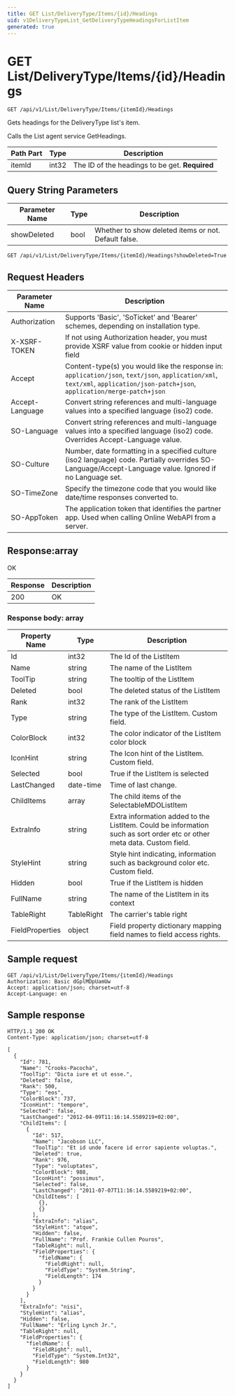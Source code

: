 ```yaml
---
title: GET List/DeliveryType/Items/{id}/Headings
uid: v1DeliveryTypeList_GetDeliveryTypeHeadingsForListItem
generated: true
---
```


# GET List/DeliveryType/Items/{id}/Headings

```http
GET /api/v1/List/DeliveryType/Items/{itemId}/Headings
```

Gets headings for the DeliveryType list's item.


Calls the List agent service GetHeadings.





| Path Part | Type | Description |
|-----------|------|-------------|
| itemId | int32 | The ID of the headings to be get. **Required** |


## Query String Parameters

| Parameter Name | Type |  Description |
|----------------|------|--------------|
| showDeleted | bool |  Whether to show deleted items or not. Default false. |

```http
GET /api/v1/List/DeliveryType/Items/{itemId}/Headings?showDeleted=True
```


## Request Headers

| Parameter Name | Description |
|----------------|-------------|
| Authorization  | Supports 'Basic', 'SoTicket' and 'Bearer' schemes, depending on installation type. |
| X-XSRF-TOKEN   | If not using Authorization header, you must provide XSRF value from cookie or hidden input field |
| Accept         | Content-type(s) you would like the response in: `application/json`, `text/json`, `application/xml`, `text/xml`, `application/json-patch+json`, `application/merge-patch+json` |
| Accept-Language | Convert string references and multi-language values into a specified language (iso2) code. |
| SO-Language | Convert string references and multi-language values into a specified language (iso2) code. Overrides Accept-Language value. |
| SO-Culture | Number, date formatting in a specified culture (iso2 language) code. Partially overrides SO-Language/Accept-Language value. Ignored if no Language set. |
| SO-TimeZone | Specify the timezone code that you would like date/time responses converted to. |
| SO-AppToken | The application token that identifies the partner app. Used when calling Online WebAPI from a server. |


## Response:array

OK

| Response | Description |
|----------------|-------------|
| 200 | OK |

### Response body: array

| Property Name | Type |  Description |
|----------------|------|--------------|
| Id | int32 | The Id of the ListItem |
| Name | string | The name of the ListItem |
| ToolTip | string | The tooltip of the ListItem |
| Deleted | bool | The deleted status of the ListItem |
| Rank | int32 | The rank of the ListItem |
| Type | string | The type of the ListItem. Custom field. |
| ColorBlock | int32 | The color indicator of the ListItem color block |
| IconHint | string | The Icon hint of the ListItem. Custom field. |
| Selected | bool | True if the ListItem is selected |
| LastChanged | date-time | Time of last change. |
| ChildItems | array | The child items of the SelectableMDOListItem |
| ExtraInfo | string | Extra information added to the ListItem. Could be information such as sort order etc or other meta data. Custom field. |
| StyleHint | string | Style hint indicating, information such as background color etc. Custom field. |
| Hidden | bool | True if the ListItem is hidden |
| FullName | string | The name of the ListItem in its context |
| TableRight | TableRight | The carrier's table right |
| FieldProperties | object | Field property dictionary mapping field names to field access rights. |

## Sample request

```http!
GET /api/v1/List/DeliveryType/Items/{itemId}/Headings
Authorization: Basic dGplMDpUamUw
Accept: application/json; charset=utf-8
Accept-Language: en
```

## Sample response

```http_
HTTP/1.1 200 OK
Content-Type: application/json; charset=utf-8

[
  {
    "Id": 781,
    "Name": "Crooks-Pacocha",
    "ToolTip": "Dicta iure et ut esse.",
    "Deleted": false,
    "Rank": 500,
    "Type": "eos",
    "ColorBlock": 737,
    "IconHint": "tempore",
    "Selected": false,
    "LastChanged": "2012-04-09T11:16:14.5589219+02:00",
    "ChildItems": [
      {
        "Id": 517,
        "Name": "Jacobson LLC",
        "ToolTip": "Et id unde facere id error sapiente voluptas.",
        "Deleted": true,
        "Rank": 976,
        "Type": "voluptates",
        "ColorBlock": 988,
        "IconHint": "possimus",
        "Selected": false,
        "LastChanged": "2011-07-07T11:16:14.5589219+02:00",
        "ChildItems": [
          {},
          {}
        ],
        "ExtraInfo": "alias",
        "StyleHint": "atque",
        "Hidden": false,
        "FullName": "Prof. Frankie Cullen Pouros",
        "TableRight": null,
        "FieldProperties": {
          "fieldName": {
            "FieldRight": null,
            "FieldType": "System.String",
            "FieldLength": 174
          }
        }
      }
    ],
    "ExtraInfo": "nisi",
    "StyleHint": "alias",
    "Hidden": false,
    "FullName": "Erling Lynch Jr.",
    "TableRight": null,
    "FieldProperties": {
      "fieldName": {
        "FieldRight": null,
        "FieldType": "System.Int32",
        "FieldLength": 980
      }
    }
  }
]
```